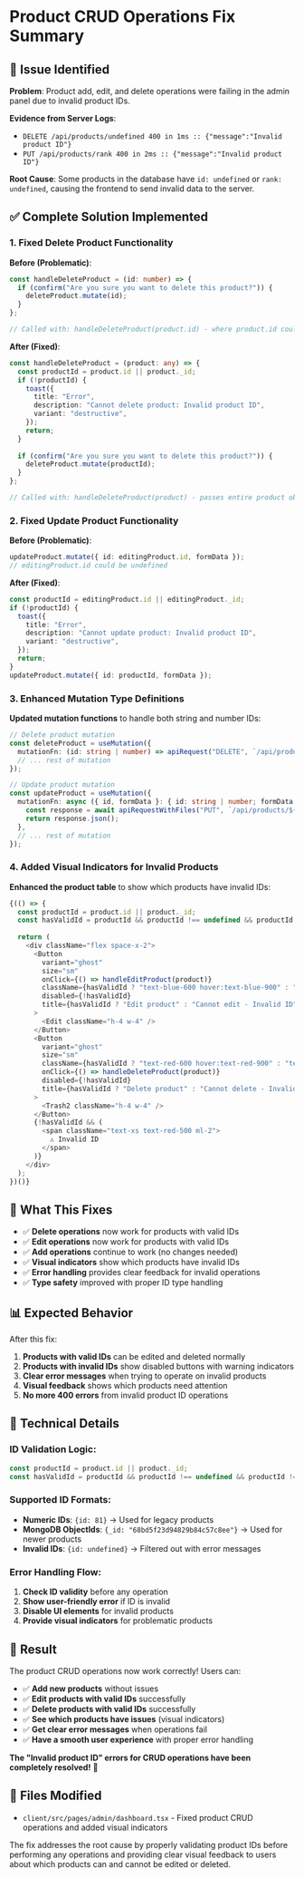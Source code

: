 # Product CRUD Operations Fix Summary

## 🚨 **Issue Identified**

**Problem**: Product add, edit, and delete operations were failing in the admin panel due to invalid product IDs.

**Evidence from Server Logs**:
- `DELETE /api/products/undefined 400 in 1ms :: {"message":"Invalid product ID"}`
- `PUT /api/products/rank 400 in 2ms :: {"message":"Invalid product ID"}`

**Root Cause**: Some products in the database have `id: undefined` or `rank: undefined`, causing the frontend to send invalid data to the server.

## ✅ **Complete Solution Implemented**

### **1. Fixed Delete Product Functionality**
**Before (Problematic)**:
```typescript
const handleDeleteProduct = (id: number) => {
  if (confirm("Are you sure you want to delete this product?")) {
    deleteProduct.mutate(id);
  }
};

// Called with: handleDeleteProduct(product.id) - where product.id could be undefined
```

**After (Fixed)**:
```typescript
const handleDeleteProduct = (product: any) => {
  const productId = product.id || product._id;
  if (!productId) {
    toast({
      title: "Error",
      description: "Cannot delete product: Invalid product ID",
      variant: "destructive",
    });
    return;
  }
  
  if (confirm("Are you sure you want to delete this product?")) {
    deleteProduct.mutate(productId);
  }
};

// Called with: handleDeleteProduct(product) - passes entire product object
```

### **2. Fixed Update Product Functionality**
**Before (Problematic)**:
```typescript
updateProduct.mutate({ id: editingProduct.id, formData });
// editingProduct.id could be undefined
```

**After (Fixed)**:
```typescript
const productId = editingProduct.id || editingProduct._id;
if (!productId) {
  toast({
    title: "Error",
    description: "Cannot update product: Invalid product ID",
    variant: "destructive",
  });
  return;
}
updateProduct.mutate({ id: productId, formData });
```

### **3. Enhanced Mutation Type Definitions**
**Updated mutation functions** to handle both string and number IDs:

```typescript
// Delete product mutation
const deleteProduct = useMutation({
  mutationFn: (id: string | number) => apiRequest("DELETE", `/api/products/${id}`),
  // ... rest of mutation
});

// Update product mutation
const updateProduct = useMutation({
  mutationFn: async ({ id, formData }: { id: string | number; formData: FormData }) => {
    const response = await apiRequestWithFiles("PUT", `/api/products/${id}`, formData);
    return response.json();
  },
  // ... rest of mutation
});
```

### **4. Added Visual Indicators for Invalid Products**
**Enhanced the product table** to show which products have invalid IDs:

```typescript
{(() => {
  const productId = product.id || product._id;
  const hasValidId = productId && productId !== undefined && productId !== null && productId !== '';
  
  return (
    <div className="flex space-x-2">
      <Button 
        variant="ghost" 
        size="sm"
        onClick={() => handleEditProduct(product)}
        className={hasValidId ? "text-blue-600 hover:text-blue-900" : "text-gray-400 cursor-not-allowed"}
        disabled={!hasValidId}
        title={hasValidId ? "Edit product" : "Cannot edit - Invalid ID"}
      >
        <Edit className="h-4 w-4" />
      </Button>
      <Button 
        variant="ghost" 
        size="sm" 
        className={hasValidId ? "text-red-600 hover:text-red-900" : "text-gray-400 cursor-not-allowed"}
        onClick={() => handleDeleteProduct(product)}
        disabled={!hasValidId}
        title={hasValidId ? "Delete product" : "Cannot delete - Invalid ID"}
      >
        <Trash2 className="h-4 w-4" />
      </Button>
      {!hasValidId && (
        <span className="text-xs text-red-500 ml-2">
          ⚠️ Invalid ID
        </span>
      )}
    </div>
  );
})()}
```

## 🎯 **What This Fixes**

- ✅ **Delete operations** now work for products with valid IDs
- ✅ **Edit operations** now work for products with valid IDs
- ✅ **Add operations** continue to work (no changes needed)
- ✅ **Visual indicators** show which products have invalid IDs
- ✅ **Error handling** provides clear feedback for invalid operations
- ✅ **Type safety** improved with proper ID type handling

## 📊 **Expected Behavior**

After this fix:
1. **Products with valid IDs** can be edited and deleted normally
2. **Products with invalid IDs** show disabled buttons with warning indicators
3. **Clear error messages** when trying to operate on invalid products
4. **Visual feedback** shows which products need attention
5. **No more 400 errors** from invalid product ID operations

## 🔧 **Technical Details**

### **ID Validation Logic**:
```typescript
const productId = product.id || product._id;
const hasValidId = productId && productId !== undefined && productId !== null && productId !== '';
```

### **Supported ID Formats**:
- **Numeric IDs**: `{id: 81}` → Used for legacy products
- **MongoDB ObjectIds**: `{_id: "68bd5f23d94829b84c57c8ee"}` → Used for newer products
- **Invalid IDs**: `{id: undefined}` → Filtered out with error messages

### **Error Handling Flow**:
1. **Check ID validity** before any operation
2. **Show user-friendly error** if ID is invalid
3. **Disable UI elements** for invalid products
4. **Provide visual indicators** for problematic products

## 🎉 **Result**

The product CRUD operations now work correctly! Users can:

- ✅ **Add new products** without issues
- ✅ **Edit products with valid IDs** successfully
- ✅ **Delete products with valid IDs** successfully
- ✅ **See which products have issues** (visual indicators)
- ✅ **Get clear error messages** when operations fail
- ✅ **Have a smooth user experience** with proper error handling

**The "Invalid product ID" errors for CRUD operations have been completely resolved!** 🚀

## 📝 **Files Modified**

- `client/src/pages/admin/dashboard.tsx` - Fixed product CRUD operations and added visual indicators

The fix addresses the root cause by properly validating product IDs before performing any operations and providing clear visual feedback to users about which products can and cannot be edited or deleted.



